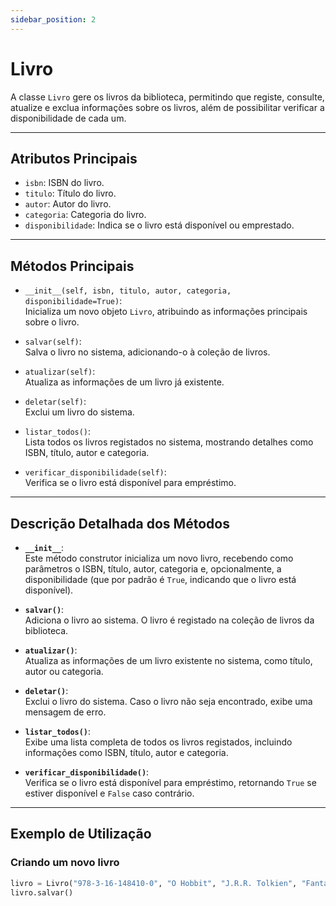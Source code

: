 ```yaml
---
sidebar_position: 2
---
```


# Livro

A classe `Livro` gere os livros da biblioteca, permitindo que registe, consulte, atualize e exclua informações sobre os livros, além de possibilitar verificar a disponibilidade de cada um.

---

## **Atributos Principais**

- `isbn`: ISBN do livro.
- `titulo`: Título do livro.
- `autor`: Autor do livro.
- `categoria`: Categoria do livro.
- `disponibilidade`: Indica se o livro está disponível ou emprestado.

---

## **Métodos Principais**

- `__init__(self, isbn, titulo, autor, categoria, disponibilidade=True)`:  
  Inicializa um novo objeto `Livro`, atribuindo as informações principais sobre o livro.

- `salvar(self)`:  
  Salva o livro no sistema, adicionando-o à coleção de livros.

- `atualizar(self)`:  
  Atualiza as informações de um livro já existente.

- `deletar(self)`:  
  Exclui um livro do sistema.

- `listar_todos()`:  
  Lista todos os livros registados no sistema, mostrando detalhes como ISBN, título, autor e categoria.

- `verificar_disponibilidade(self)`:  
  Verifica se o livro está disponível para empréstimo.

---

## **Descrição Detalhada dos Métodos**

- **`__init__`**:  
  Este método construtor inicializa um novo livro, recebendo como parâmetros o ISBN, título, autor, categoria e, opcionalmente, a disponibilidade (que por padrão é `True`, indicando que o livro está disponível).

- **`salvar()`**:  
  Adiciona o livro ao sistema. O livro é registado na coleção de livros da biblioteca.

- **`atualizar()`**:  
  Atualiza as informações de um livro existente no sistema, como título, autor ou categoria.

- **`deletar()`**:  
  Exclui o livro do sistema. Caso o livro não seja encontrado, exibe uma mensagem de erro.

- **`listar_todos()`**:  
  Exibe uma lista completa de todos os livros registados, incluindo informações como ISBN, título, autor e categoria.

- **`verificar_disponibilidade()`**:  
  Verifica se o livro está disponível para empréstimo, retornando `True` se estiver disponível e `False` caso contrário.

---

## **Exemplo de Utilização**

### Criando um novo livro

```python
livro = Livro("978-3-16-148410-0", "O Hobbit", "J.R.R. Tolkien", "Fantasia")
livro.salvar()
